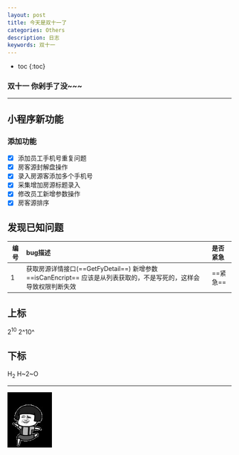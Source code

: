 ```yaml
---
layout: post
title: 今天是双十一了
categories: Others
description: 日志
keywords: 双十一
---
```


* toc
{:toc}

### 双十一 你剁手了没~~~
--- 
## 小程序新功能

### 添加功能

- [x] 添加员工手机号重复问题
- [x] 房客源封解盘操作
- [x] 录入房源客添加多个手机号
- [x] 采集增加房源标题录入
- [x] 修改员工新增参数操作
- [x] 房客源排序

## 发现已知问题

| 编 号 | bug描述 | 是否紧急 |
| ---- | :------- | :-------- |
| 1    | 获取房源详情接口(==GetFyDetail==) 新增参数==isCanEncript== 应该是从列表获取的，不是写死的，这样会导致权限判断失效 | ==紧急== |
## 上标
2<sup>10</sup>
2^10^

## 下标
H<sub>2</sub>
H~2~O

---

![lala](https://raw.githubusercontent.com/ylq1994/PicBed/master/daily/lala.gif "啦啦")

